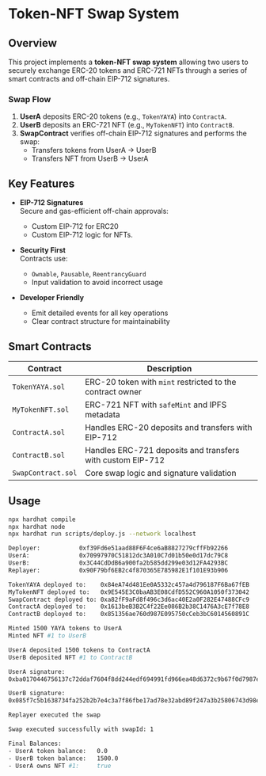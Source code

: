 # Token-NFT Swap System

## Overview

This project implements a **token-NFT swap system** allowing two users to securely exchange ERC-20 tokens and ERC-721 NFTs through a series of smart contracts and off-chain EIP-712 signatures.

###  Swap Flow
1. **UserA** deposits ERC-20 tokens (e.g., `TokenYAYA`) into `ContractA`.
2. **UserB** deposits an ERC-721 NFT (e.g., `MyTokenNFT`) into `ContractB`.
3. **SwapContract** verifies off-chain EIP-712 signatures and performs the swap:
   - Transfers tokens from UserA → UserB
   - Transfers NFT from UserB → UserA

##  Key Features

- **EIP-712 Signatures**  
  Secure and gas-efficient off-chain approvals:
  - Custom EIP-712 for ERC20
  - Custom EIP-712 logic for NFTs.

- **Security First**  
  Contracts use:
  - `Ownable`, `Pausable`, `ReentrancyGuard`
  - Input validation to avoid incorrect usage

- **Developer Friendly**  
  - Emit detailed events for all key operations
  - Clear contract structure for maintainability

##  Smart Contracts

| Contract         | Description                                                |
|------------------|------------------------------------------------------------|
| `TokenYAYA.sol`  | ERC-20 token with `mint` restricted to the contract owner |
| `MyTokenNFT.sol` | ERC-721 NFT with `safeMint` and IPFS metadata              |
| `ContractA.sol`  | Handles ERC-20 deposits and transfers with EIP-712         |
| `ContractB.sol`  | Handles ERC-721 deposits and transfers with custom EIP-712 |
| `SwapContract.sol` | Core swap logic and signature validation                |

## Usage
```bash
npx hardhat compile
npx hardhat node
npx hardhat run scripts/deploy.js --network localhost

Deployer:           0xf39Fd6e51aad88F6F4ce6aB8827279cffFb92266
UserA:              0x70997970C51812dc3A010C7d01b50e0d17dc79C8
UserB:              0x3C44CdDdB6a900fa2b585dd299e03d12FA4293BC
Replayer:           0x90F79bf6EB2c4f870365E785982E1f101E93b906

TokenYAYA deployed to:    0x84eA74d481Ee0A5332c457a4d796187F6Ba67fEB
MyTokenNFT deployed to:   0x9E545E3C0baAB3E08CdfD552C960A1050f373042
SwapContract deployed to: 0xa82fF9aFd8f496c3d6ac40E2a0F282E47488CFc9
ContractA deployed to:    0x1613beB3B2C4f22Ee086B2b38C1476A3cE7f78E8
ContractB deployed to:    0x851356ae760d987E095750cCeb3bC6014560891C

Minted 1500 YAYA tokens to UserA
Minted NFT #1 to UserB

UserA deposited 1500 tokens to ContractA
UserB deposited NFT #1 to ContractB

UserA signature:
0xba0170446756137c72ddaf7604f8dd244edf694991fd966ea48d6372c9b67f0d7987e082a5062f90da2f6688d424e53f2c09269f432a15299606057d9dc2ac5a1b

UserB signature:
0x085f7c5b1638734fa252b2b7e4c3a7f86fbe17ad78e32abd89f247a3b25806743d98ef7386d723c3b292432cb3788b72e0a1bb524589807d956fbdb89be2174a1b

Replayer executed the swap

Swap executed successfully with swapId: 1

Final Balances:
- UserA token balance:   0.0
- UserB token balance:   1500.0
- UserA owns NFT #1:     true
